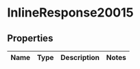 # InlineResponse20015

## Properties
Name | Type | Description | Notes
------------ | ------------- | ------------- | -------------
